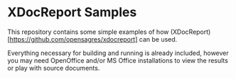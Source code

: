 # XDocReport Samples
This repository contains some simple examples of how (XDocReport)[https://github.com/opensagres/xdocreport]
can be used.
 
Everything necessary for building and running is already included, however you may need OpenOffice and/or 
MS Office installations to view the results or play with source documents.


